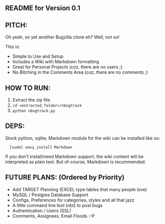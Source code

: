 
README for Version 0.1
----------------------

## PITCH: ##

Oh yeah, so yet another Bugzilla clone eh? Well, not so! 

This is:

* Simple to Use and Setup
* Includes a Wiki with Markdown formatting
* Great for Personal Projects (coz, there are no users ;)
* No Bitching in the Comments Area (coz, there are no comments ;)

## HOW TO RUN: ##

1. Extract the zip file.
2. `cd <extracted_folder>/nbugtrack`
3. `python nbugtrack.py`

## DEPS: ##

Stock python, sqlite; Markdown module for the wiki can be installed like so:

      [sudo] easy_install Markdown

If you don't install/need Markdown support, the wiki content will be interpreted as plain text. But of-course, Markdown is recommended.
   
## FUTURE PLANS: (Ordered by Priority) ##

* Add TARGET Planning (EXCEL type tables that many people love)
* MySQL / Postgres Database Support
* Configs, Preferences for categories, styles and all that jazz
* A little command line tool (nbt) to post bugs
* Authentication / Users (SSL)
* Comments, Assignees, Email Floods :-P
